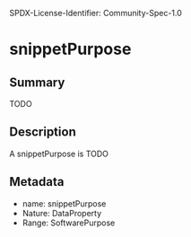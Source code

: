 SPDX-License-Identifier: Community-Spec-1.0

# snippetPurpose

## Summary

TODO

## Description

A snippetPurpose is TODO

## Metadata

- name: snippetPurpose
- Nature: DataProperty
- Range: SoftwarePurpose


